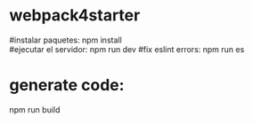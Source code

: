 # webpack4starter
#instalar paquetes:
npm install  
#ejecutar el servidor:
npm run dev
#fix eslint errors:
npm run es
# generate code:
npm run build 
